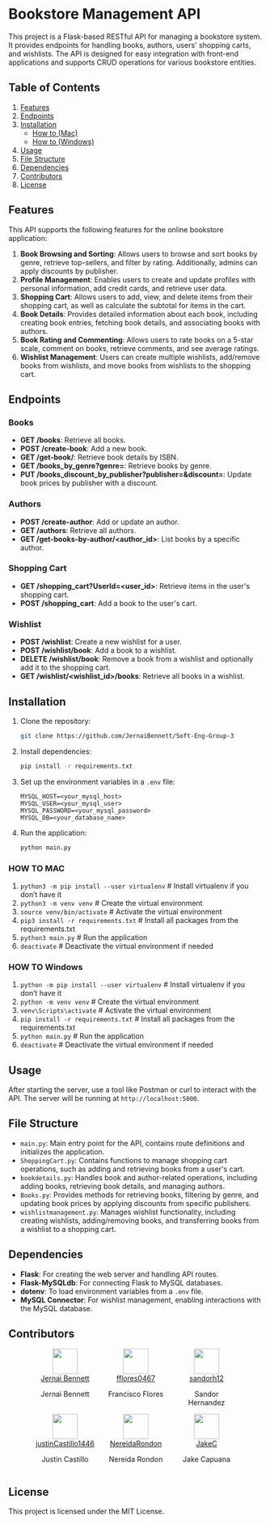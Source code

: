 # Bookstore Management API

This project is a Flask-based RESTful API for managing a bookstore system. It provides endpoints for handling books, authors, users' shopping carts, and wishlists. The API is designed for easy integration with front-end applications and supports CRUD operations for various bookstore entities.

## Table of Contents

1. [Features](#features)
2. [Endpoints](#endpoints)
3. [Installation](#installation)
   - [How to (Mac)](#how-to-mac)
   - [How to (Windows)](#how-to-windows)
4. [Usage](#usage)
5. [File Structure](#file-structure)
6. [Dependencies](#dependencies)
7. [Contributors](#contributors)
8. [License](#license)

## Features

This API supports the following features for the online bookstore application:

1. **Book Browsing and Sorting**: Allows users to browse and sort books by genre, retrieve top-sellers, and filter by rating. Additionally, admins can apply discounts by publisher.
2. **Profile Management**: Enables users to create and update profiles with personal information, add credit cards, and retrieve user data.
3. **Shopping Cart**: Allows users to add, view, and delete items from their shopping cart, as well as calculate the subtotal for items in the cart.
4. **Book Details**: Provides detailed information about each book, including creating book entries, fetching book details, and associating books with authors.
5. **Book Rating and Commenting**: Allows users to rate books on a 5-star scale, comment on books, retrieve comments, and see average ratings.
6. **Wishlist Management**: Users can create multiple wishlists, add/remove books from wishlists, and move books from wishlists to the shopping cart.

## Endpoints

### Books

- **GET /books**: Retrieve all books.
- **POST /create-book**: Add a new book.
- **GET /get-book/<isbn>**: Retrieve book details by ISBN.
- **GET /books_by_genre?genre=<genre>**: Retrieve books by genre.
- **PUT /books_discount_by_publisher?publisher=<publisher>&discount=<discount>**: Update book prices by publisher with a discount.

### Authors

- **POST /create-author**: Add or update an author.
- **GET /authors**: Retrieve all authors.
- **GET /get-books-by-author/<author_id>**: List books by a specific author.

### Shopping Cart

- **GET /shopping_cart?UserId=<user_id>**: Retrieve items in the user's shopping cart.
- **POST /shopping_cart**: Add a book to the user's cart.

### Wishlist

- **POST /wishlist**: Create a new wishlist for a user.
- **POST /wishlist/book**: Add a book to a wishlist.
- **DELETE /wishlist/book**: Remove a book from a wishlist and optionally add it to the shopping cart.
- **GET /wishlist/<wishlist_id>/books**: Retrieve all books in a wishlist.

## Installation

1. Clone the repository:
   ```bash
   git clone https://github.com/JernaiBennett/Soft-Eng-Group-3
   ```
2. Install dependencies:
   ```bash
   pip install -r requirements.txt
   ```
3. Set up the environment variables in a `.env` file:

   ```plaintext
   MYSQL_HOST=<your_mysql_host>
   MYSQL_USER=<your_mysql_user>
   MYSQL_PASSWORD=<your_mysql_password>
   MYSQL_DB=<your_database_name>
   ```

4. Run the application:
   ```bash
   python main.py
   ```

### HOW TO MAC

1. `python3 -m pip install --user virtualenv` # Install virtualenv if you don’t have it
2. `python3 -m venv venv` # Create the virtual environment
3. `source venv/bin/activate` # Activate the virtual environment
4. `pip3 install -r requirements.txt` # Install all packages from the requirements.txt
5. `python3 main.py` # Run the application
6. `deactivate` # Deactivate the virtual environment if needed

### HOW TO Windows

1. `python -m pip install --user virtualenv` # Install virtualenv if you don’t have it
2. `python -m venv venv` # Create the virtual environment
3. `venv\Scripts\activate` # Activate the virtual environment
4. `pip install -r requirements.txt` # Install all packages from the requirements.txt
5. `python main.py` # Run the application
6. `deactivate` # Deactivate the virtual environment if needed

## Usage

After starting the server, use a tool like Postman or curl to interact with the API. The server will be running at `http://localhost:5000`.

## File Structure

- `main.py`: Main entry point for the API, contains route definitions and initializes the application.
- `ShoppingCart.py`: Contains functions to manage shopping cart operations, such as adding and retrieving books from a user's cart.
- `bookdetails.py`: Handles book and author-related operations, including adding books, retrieving book details, and managing authors.
- `Books.py`: Provides methods for retrieving books, filtering by genre, and updating book prices by applying discounts from specific publishers.
- `wishlistmanagement.py`: Manages wishlist functionality, including creating wishlists, adding/removing books, and transferring books from a wishlist to a shopping cart.

## Dependencies

- **Flask**: For creating the web server and handling API routes.
- **Flask-MySQLdb**: For connecting Flask to MySQL databases.
- **dotenv**: To load environment variables from a `.env` file.
- **MySQL Connector**: For wishlist management, enabling interactions with the MySQL database.

## Contributors

<div style="display: flex; flex-wrap: wrap; justify-content: center; gap: 20px;">

<div style="text-align: center; width: 120px;">
    <img src="https://github.com/JernaiBennett.png" width="50" height="50"><br>
    <a href="https://github.com/JernaiBennett">Jernai Bennett</a><br>
    <p>Jernai Bennett</p>
</div>

<div style="text-align: center; width: 120px;">
    <img src="https://github.com/fflores0467.png" width="50" height="50"><br>
    <a href="https://github.com/fflores0467">fflores0467</a><br>
    <p>Francisco Flores</p>
</div>

<div style="text-align: center; width: 120px;">
    <img src="https://github.com/sandorh12.png" width="50" height="50"><br>
    <a href="https://github.com/sandorh12">sandorh12</a><br>
    <p>Sandor Hernandez</p>
</div>
</div>

<div style="display: flex; flex-wrap: wrap; justify-content: center; gap: 20px;">
<div style="text-align: center; width: 120px;">
    <img src="https://github.com/justinCastillo1446.png" width="50" height="50"><br>
    <a href="https://github.com/justinCastillo1446">justinCastillo1446</a><br>
    <p>Justin Castillo</p>
</div>

<div style="text-align: center; width: 120px;">
    <img src="https://github.com/NereidaRondon.png" width="50" height="50"><br>
    <a href="https://github.com/NereidaRondon">NereidaRondon</a><br>
    <p>Nereida Rondon</p>
</div>
<div style="text-align: center; width: 120px;">
    <img src="https://github.com/JakeCapuana.png" width="50" height="50"><br>
    <a href="https://github.com/JakeCapuana">JakeC</a><br>
    <p>Jake Capuana</p>
</div>

</div>

## License

This project is licensed under the MIT License.

